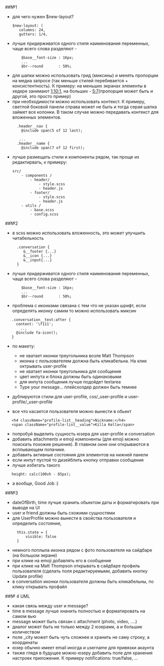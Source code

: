 ##№1

- для чего нужен $new-layout?
    ```
    $new-layout: (
       columns: 24,
       gutters: 1/4,
   ```
- лучше придерживатся одного стиля наименования переменных, чаще всего слова разделяют -
    ```
        $base__font-size : 16px;
        ...
        $br--round       : 50%;
    ```
- для шапки можно использовать грид (миксины) и менять пропорции на медиа запросе (так меньше стилей перебивается + консистентность). К примеру: на меньших экранах элементы в хедере занимают [1:10:1](http://prntscr.com/bypkq5), на больших - [5:7](http://prntscr.com/bypy9q)(пропорция может быть и другой, это просто пример)
- при необходимости можно использовать контекст. К примеру, светлой боковой панели справа может не быть и тогда серая шапка займет все колонки. В таком случае можно передавать контекст для вложенных элементов.
    ```
      .header__nav {
        @include span(5 of 12 last);

       ...
      .header__name {
        @include span(7 of 12 first);
    ```
- лучше размещать стили и компоненты рядом, так проще их редактирвать, к примеру:
    ```
    src/
        - components /
            - header/
                - style.scss
                - header.js
            - footer/
                - style.scss
                - header.js
        - utils /
            - base.scss
            - config.scss
    ```

##№2

- в scss можно использовать вложенность, это может улучшить читабельность
   ```
     .conversation {
        &__footer {...}
        &__icon {...}
        &__input{...}
     }
   ```
- лучше придерживатся одного стиля наименования переменных, чаще всего слова разделяют -
    ```
        $base__font-size : 16px;
        ...
        $br--round       : 50%;
    ```
- проблема с иконками связана с тем что не указан шрифт, если определять иконку самим то можно использовать миксин
 ```
    .conversation__text:after {
      content: '\f111';
        ...
      @include fa-icon();
    }
 ```
- по макету:
    - не хватает иконки треугольника возле Matt Thompson
    - иконка с пользователем должна быть кликабельна. На клик октрывать user-profile
    - не хватает иконки треугольника для сообщения
    - цвет инпута и блока должны быть одинаковыми
    - для инпута сообщения лучше подойдет textarea
    - Type your message... плейсхолдер должен быть темнее

- дублируются стили для user-profile, css/_user-profile и user-profile/_user-profile
- все что касается пользователя можно вынести в обьект
 ```
    <h4 className="profile-list__heading">Nickname:</h4>
    <span className="profile-list__value">Killa Kella</span>
 ```
- попробуй выделить сущность юзера для user-profile и conversation
- добавить attachments и emoji компоненты (для emoji можно поискать похожие решения). В главном окне они открываются в всплывающем попачике.
- добавить активные состояния для элементов на нижней панели
- если инпут пустой то дизейблить кнопку отправки сообщения
- лучше избегать такого
 ```
    height: calc(100vh - 85px);
  ```
- а вообще, Good Job :)

##№3

- dateOfBirth, time лучше хранить обьектом даты и форматировать при выводе на UI
- user и friend должны быть схожими сущностями
- для UserProfile можно вынести в свойства пользователя и определить состояние,
  ```
    this.state = {
        visible: false
    }
  ```
- немного поплыла иконка рядом с фото пользователя на сайдбаре (на большом экране)
- при клике на emoji добавлять его в сообщение
- при клике на Matt Thompson открывать в сайдбаре профиль пользователя (сделать поля редактируемыми, добавить кнопку Update profile)
- в conversation иконки пользователя должны быть кликабельны, по клику открывать профайл

##№ 4 UML

- какая связь между user и message?
- time в message лучше хнанить полностью и форматировать на самом вью
- message может быть связан с attachment (photo, video, ....)
- диалог может быть не только между 2 юзерами, а и большик количеством
- поле _city может быть чуть сложнее и хранить не саму строку, а координаты
- юзер обычно имеет email иногда и username для привязки акаунта
- также глядя в будущее можно юзеру добавить поле для хранения настроек приложения. К примеру notifications: true/false, ...
